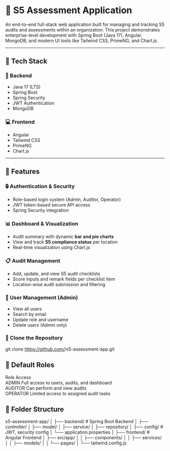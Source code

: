 # 🧾 S5 Assessment Application

An end-to-end full-stack web application built for managing and tracking S5 audits and assessments within an organization. This project demonstrates enterprise-level development with Spring Boot (Java 17), Angular, MongoDB, and modern UI tools like Tailwind CSS, PrimeNG, and Chart.js.

---

## 🚀 Tech Stack

### 🔧 Backend
- Java 17 (LTS)
- Spring Boot
- Spring Security
- JWT Authentication
- MongoDB

### 💻 Frontend
- Angular
- Tailwind CSS
- PrimeNG
- Chart.js

---

## 🔐 Features

### 🔒 Authentication & Security
- Role-based login system (Admin, Auditor, Operator)
- JWT token-based secure API access
- Spring Security integration

### 📊 Dashboard & Visualization
- Audit summary with dynamic **bar and pie charts**
- View and track **S5 compliance status** per location
- Real-time visualization using Chart.js

### 📋 Audit Management
- Add, update, and view S5 audit checklists
- Score inputs and remark fields per checklist item
- Location-wise audit submission and filtering

### 👥 User Management (Admin)
- View all users
- Search by email
- Update role and username
- Delete users (Admin only)

### 📁 Clone the Repository

git clone https://github.com/<your-username>/s5-assessment-app.git


## 🔐 Default Roles
Role	Access <br>
ADMIN	Full access to users, audits, and dashboard <br>
AUDITOR	Can perform and view audits <br>
OPERATOR	Limited access to assigned audit tasks

## 📁 Folder Structure

s5-assessment-app/
│
├── backend/               # Spring Boot Backend
│   ├── controller/
│   ├── model/
│   ├── service/
│   ├── repository/
│   ├── config/            # JWT, security config
│   └── application.properties
│
├── frontend/              # Angular Frontend
│   ├── src/app/
│   │   ├── components/
│   │   ├── services/
│   │   ├── models/
│   │   └── pages/
│   └── tailwind.config.js
